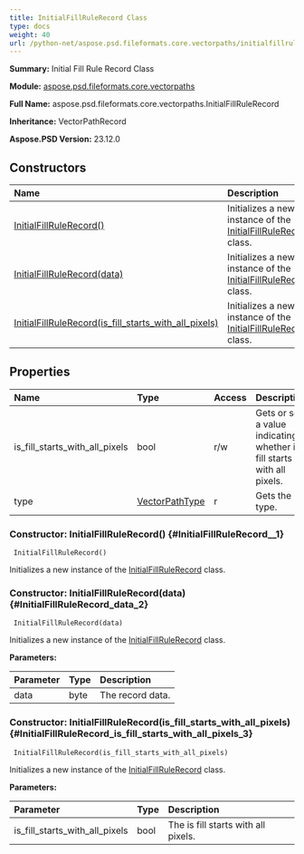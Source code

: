 ```yaml
---
title: InitialFillRuleRecord Class
type: docs
weight: 40
url: /python-net/aspose.psd.fileformats.core.vectorpaths/initialfillrulerecord/
---
```


**Summary:** Initial Fill Rule Record Class

**Module:** [aspose.psd.fileformats.core.vectorpaths](/psd/python-net/aspose.psd.fileformats.core.vectorpaths/)

**Full Name:** aspose.psd.fileformats.core.vectorpaths.InitialFillRuleRecord

**Inheritance:** VectorPathRecord

**Aspose.PSD Version:** 23.12.0

## **Constructors**
| **Name** | **Description** |
| :- | :- |
| [InitialFillRuleRecord()](#InitialFillRuleRecord__1) | Initializes a new instance of the [InitialFillRuleRecord](/psd/python-net/aspose.psd.fileformats.core.vectorpaths/initialfillrulerecord/) class. |
| [InitialFillRuleRecord(data)](#InitialFillRuleRecord_data_2) | Initializes a new instance of the [InitialFillRuleRecord](/psd/python-net/aspose.psd.fileformats.core.vectorpaths/initialfillrulerecord/) class. |
| [InitialFillRuleRecord(is_fill_starts_with_all_pixels)](#InitialFillRuleRecord_is_fill_starts_with_all_pixels_3) | Initializes a new instance of the [InitialFillRuleRecord](/psd/python-net/aspose.psd.fileformats.core.vectorpaths/initialfillrulerecord/) class. |
## **Properties**
| **Name** | **Type** | **Access** | **Description** |
| :- | :- | :- | :- |
| is_fill_starts_with_all_pixels | bool | r/w | Gets or sets a value indicating whether is fill starts with all pixels. |
| type | [VectorPathType](/psd/python-net/aspose.psd.fileformats.core.vectorpaths/vectorpathtype) | r | Gets the type. |


### Constructor: InitialFillRuleRecord() {#InitialFillRuleRecord__1}


```
 InitialFillRuleRecord() 
```

Initializes a new instance of the [InitialFillRuleRecord](/psd/python-net/aspose.psd.fileformats.core.vectorpaths/initialfillrulerecord/) class.

### Constructor: InitialFillRuleRecord(data) {#InitialFillRuleRecord_data_2}


```
 InitialFillRuleRecord(data) 
```

Initializes a new instance of the [InitialFillRuleRecord](/psd/python-net/aspose.psd.fileformats.core.vectorpaths/initialfillrulerecord/) class.

**Parameters:**

| Parameter | Type | Description |
| :- | :- | :- |
| data | byte | The record data. |

### Constructor: InitialFillRuleRecord(is_fill_starts_with_all_pixels) {#InitialFillRuleRecord_is_fill_starts_with_all_pixels_3}


```
 InitialFillRuleRecord(is_fill_starts_with_all_pixels) 
```

Initializes a new instance of the [InitialFillRuleRecord](/psd/python-net/aspose.psd.fileformats.core.vectorpaths/initialfillrulerecord/) class.

**Parameters:**

| Parameter | Type | Description |
| :- | :- | :- |
| is_fill_starts_with_all_pixels | bool | The is fill starts with all pixels. |

